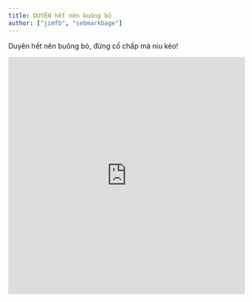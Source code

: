 ```yaml
---
title: DUYÊN hết nên buông bỏ
author: ["jimfb", "sebmarkbage"]
---
```



Duyên hết nên buông bỏ, đừng cố chấp mà níu kéo!

<iframe src="https://www.facebook.com/plugins/video.php?href=https%3A%2F%2Fwww.facebook.com%2Fnhacthientinhtamphatgiao%2Fvideos%2F1950531058528633%2F&show_text=0&width=476" width="476" height="476" style="border:none;overflow:hidden" scrolling="no" frameborder="0" allowTransparency="true" allowFullScreen="true"></iframe>